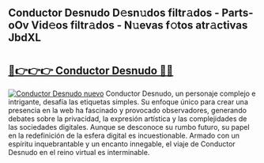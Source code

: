 ## Conductor Desnudo D𝚎sn𝚞dos filtr𝚊dos - Parts-oOv Vid𝚎os filtr𝚊dos - N𝚞evas f𝚘tos atr𝚊ctivas JbdXL

# <h2><a href="http://mb1vbn2.tromn.icu/?c=Conductor+Desnudo">🔗👉👉👉 Conductor Desnudo 🔗🔗</a></h2>

[![Conductor Desnudo nuevo](https://i.imgur.com/pEAQMta.gif)](http://mb1vbn2.tromn.icu/?c=Conductor+Desnudo)
Conductor Desnudo, un personaje complejo e intrigante, desafía las etiquetas simples. Su enfoque único para crear una presencia en la web ha fascinado y provocado observadores, generando debates sobre la privacidad, la expresión artística y las complejidades de las sociedades digitales. Aunque se desconoce su rumbo futuro, su papel en la redefinición de la esfera digital es incuestionable. Armado con un espíritu inquebrantable y un encanto innegable, el viaje de Conductor Desnudo en el reino virtual es interminable.

